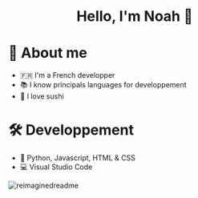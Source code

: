 <h1 align="center">Hello, I'm Noah 👋</h1>

# 👤 About me
- 🇫🇷 I'm a French developper
- 📚 I know principals languages for developpement
- 🍱 I love sushi

# 🛠 Developpement
- 🚀 Python, Javascript, HTML & CSS
- 💻 Visual Studio Code

<img src="https://myreadme.vercel.app/api/embed/NoahPrm?panels=userstatistics,toprepositories,toplanguages,commitgraph" alt="reimaginedreadme" />
